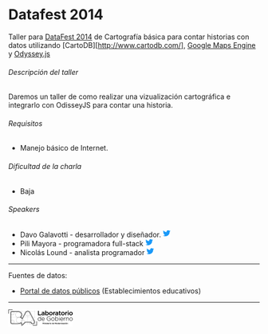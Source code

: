 Datafest 2014
================================

Taller para [DataFest 2014](http://blogs.lanacion.com.ar/datafest/) de Cartografía básica para contar historias con datos utilizando [CartoDB][http://www.cartodb.com/], [Google Maps Engine](https://mapsengine.google.com/) y [Odyssey.js](http://cartodb.github.io/odyssey.js/) 

###### Descripción del taller

Daremos un taller de como realizar una vizualización cartográfica e integrarlo con OdisseyJS para contar una historia.

###### Requisitos

* Manejo básico de Internet.

###### Dificultad de la charla

* Baja

###### Speakers

- Davo Galavotti - desarrollador y diseñador. [![Twitter](https://raw.githubusercontent.com/gcba/datafest2014/master/assets/img/logo-twitter.png)](http://twitter.com/pixelbeat)
- Pili Mayora - programadora full-stack [![Twitter](https://raw.githubusercontent.com/gcba/datafest2014/master/assets/img/logo-twitter.png)](http://twitter.com/pilimayora)
- Nicolás Lound - analista programador [![Twitter](https://raw.githubusercontent.com/gcba/datafest2014/master/assets/img/logo-twitter.png)](http://twitter.com/pinkcoso)

___
 Fuentes de datos:
 - [Portal de datos públicos](http://datospublicos.gov.ar/) (Establecimientos educativos)

___
	
![Laboratorio de Gobierno Abierto](https://raw.githubusercontent.com/gcba/datafest2014/master/assets/img/logo-lab.png "Laboratorio de Gobierno Abierto") 
